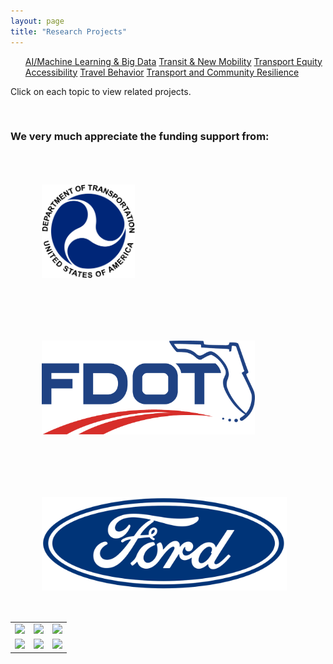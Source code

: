 ```yaml
---
layout: page
title: "Research Projects"
---
```


<article>
<nav>
  <ul>
    <a href="{{site.baseurl}}/aibigdata/" class="{% if page.url contains 'aibigdata' %}current{% endif %}">AI/Machine Learning & Big Data</a>
    <a href="{{site.baseurl}}/transitnewmobility/" class="{% if page.url contains 'transitnewmobility' %}current{% endif %}">Transit & New Mobility</a>
    <a href="{{site.baseurl}}/equity/" class="{% if page.url contains 'equity' %}current{% endif %}">Transport Equity</a>
    <a href="{{site.baseurl}}/accessibility/" class="{% if page.url contains 'accessibility' %}current{% endif %}">Accessibility</a>
    <a href="{{site.baseurl}}/travelbehavior/" class="{% if page.url contains 'travelbehavior' %}current{% endif %}">Travel Behavior</a>
    <a href="{{site.baseurl}}/resilience/" class="{% if page.url contains 'resilience' %}current{% endif %}">Transport and Community Resilience</a>
  </ul>
</nav>
   <p tyle="font-size:120%;">Click on each topic to view related projects. </p>
</article>

&nbsp; 

### We very much appreciate the funding support from:
<img align="left" height="150" src="https://github.com/jacobyan0/jacobyan0.github.io/raw/master/images/Other/usdot.png" style="vertical-align:middle;margin: 50px 50px"> 
<img align="left" height="150" src="https://github.com/jacobyan0/jacobyan0.github.io/raw/master/images/Other/fdot.png" style="vertical-align:middle;margin: 50px 50px"> 
<img align="left" height="150" src="https://github.com/jacobyan0/jacobyan0.github.io/raw/master/images/Other/Ford.png" style="vertical-align:middle;margin: 50px 50px"> 


<table>
  <tr>
      <td> <img src=”https://github.com/jacobyan0/jacobyan0.github.io/raw/master/images/Other/usdot.png” width="250"> </td>
      <td> <img src=”https://github.com/jacobyan0/jacobyan0.github.io/raw/master/images/Other/fdot.png” width="250"> </td>
      <td> <img src=”https://github.com/jacobyan0/jacobyan0.github.io/raw/master/images/Other/Ford.png” width="250"> </td>
  </tr>
  <tr>
      <td> <img src=”https://github.com/jacobyan0/jacobyan0.github.io/raw/master/images/Other/Poverty%20Solutions.jpg” width="250"> </td>
      <td> <img src=”https://github.com/jacobyan0/jacobyan0.github.io/raw/master/images/Other/fta.jpg” width="250"> </td>
      <td> <img src=”https://github.com/jacobyan0/jacobyan0.github.io/raw/master/images/Other/NHC.png” width="250"> </td>
  </tr>
</table>

